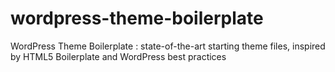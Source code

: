 wordpress-theme-boilerplate
===========================

WordPress Theme Boilerplate : state-of-the-art starting theme files, inspired by HTML5 Boilerplate and WordPress best practices
